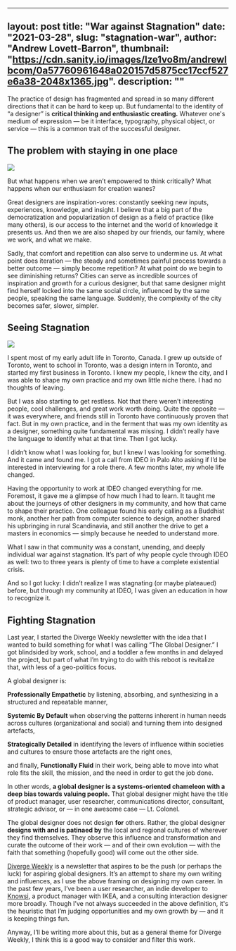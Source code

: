 
---
layout: post
title: "War against Stagnation"
date: "2021-03-28",
slug: "stagnation-war",
author: "Andrew Lovett-Barron",
thumbnail: "https://cdn.sanity.io/images/lze1vo8m/andrewlbcom/0a57760961648a020157d5875cc17ccf527e6a38-2048x1365.jpg".
description: ""
---

The practice of design has fragmented and spread in so many different directions that it can be hard to keep up. But fundamental to the identity of “a designer” is **critical thinking **and** enthusiastic creating.** Whatever one's medium of expression — be it interface, typography, physical object, or service — this is a common trait of the successful designer.

  


## **The problem with staying in one place**

![](https://cdn.sanity.io/images/lze1vo8m/andrewlbcom/020ec1cdb611beedc97880417caa9886b61384ff-421x457.jpg)

  


But what happens when we aren’t empowered to think critically? What happens when our enthusiasm for creation wanes?

  


Great designers are inspiration-vores: constantly seeking new inputs, experiences, knowledge, and insight. I believe that a big part of the democratization and popularization of design as a field of practice (like many others), is our access to the internet and the world of knowledge it presents us. And then we are also shaped by our friends, our family, where we work, and what we make.

  


Sadly, that comfort and repetition can also serve to undermine us. At what point does iteration — the steady and sometimes painful process towards a better outcome — simply become repetition? At what point do we begin to see diminishing returns? Cities can serve as incredible sources of inspiration and growth for a curious designer, but that same designer might find herself locked into the same social circle, influenced by the same people, speaking the same language. Suddenly, the complexity of the city becomes safer, slower, simpler.

  


## **Seeing Stagnation**

![](https://cdn.sanity.io/images/lze1vo8m/andrewlbcom/e10be1b8bc7030359b64859df2489c6e1b48c463-953x493.gif)

  


I spent most of my early adult life in Toronto, Canada. I grew up outside of Toronto, went to school in Toronto, was a design intern in Toronto, and started my first business in Toronto. I knew my people, I knew the city, and I was able to shape my own practice and my own little niche there. I had no thoughts of leaving.

  


But I was also starting to get restless. Not that there weren’t interesting people, cool challenges, and great work worth doing. Quite the opposite — it was everywhere, and friends still in Toronto have continuously proven that fact. But in my own practice, and in the ferment that was my own identity as a designer, something quite fundamental was missing. I didn’t really have the language to identify what at that time. Then I got lucky.

  


I didn’t know what I was looking for, but I knew I was looking for something. And it came and found me. I got a call from IDEO in Palo Alto asking if I’d be interested in interviewing for a role there. A few months later, my whole life changed.

  


Having the opportunity to work at IDEO changed everything for me. Foremost, it gave me a glimpse of how much I had to learn. It taught me about the journeys of other designers in my community, and how that came to shape their practice. One colleague found his early calling as a Buddhist monk, another her path from computer science to design, another shared his upbringing in rural Scandinavia, and still another the drive to get a masters in economics — simply because he needed to understand more.

  


What I saw in that community was a constant, unending, and deeply individual war against stagnation. It’s part of why people cycle through IDEO as well: two to three years is plenty of time to have a complete existential crisis.

  


And so I got lucky: I didn’t realize I was stagnating (or maybe plateaued) before, but through my community at IDEO, I was given an education in how to recognize it.

  


## **Fighting Stagnation**

  


Last year, I started the Diverge Weekly newsletter with the idea that I wanted to build something for what I was calling “The Global Designer.” I got blindsided by work, school, and a toddler a few months in and delayed the project, but part of what I’m trying to do with this reboot is revitalize that, with less of a geo-politics focus.

  


A global designer is:

  


**Professionally Empathetic** by listening, absorbing, and synthesizing in a structured and repeatable manner,

  


**Systemic By Default** when observing the patterns inherent in human needs across cultures (organizational and social) and turning them into designed artefacts,

  


**Strategically Detailed** in identifying the levers of influence within societies and cultures to ensure those artefacts are the right ones,

  


and finally, **Functionally Fluid** in their work, being able to move into what role fits the skill, the mission, and the need in order to get the job done.

  


In other words, **a global designer is a systems-oriented chameleon with a deep bias towards valuing people.** That global designer might have the title of product manager, user researcher, communications director, consultant, strategic advisor, or — in one awesome case — Lt. Colonel.

  


The global designer does not design **for** others. Rather, the global designer **designs with and is patinaed by** the local and regional cultures of wherever they find themselves. They observe this influence and transformation and curate the outcome of their work — and of their own evolution — with the faith that something (hopefully good) will come out the other side.

  


[Diverge Weekly](https://divergeweekly.com) is a newsletter that aspires to be the push (or perhaps the luck) for aspiring global designers. It’s an attempt to share my own writing and influences, as I use the above framing on designing my own career. In the past few years, I’ve been a user researcher, an indie developer to [Knowsi](https://knowsi.com), a product manager with IKEA, and a consulting interaction designer more broadly. Though I’ve not always succeeded in the above definition, it's the heuristic that I’m judging opportunities and my own growth by — and it is keeping things fun.

  


Anyway, I’ll be writing more about this, but as a general theme for Diverge Weekly, I think this is a good way to consider and filter this work.
